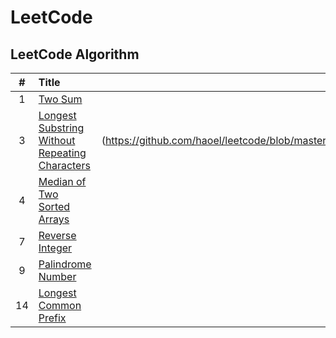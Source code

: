 # LeetCode

## LeetCode Algorithm


| # | Title | Solution | Difficulty |
| :-: | :-- | :-: | :-: |
| 1 | [Two Sum](https://leetcode.com/problems/two-sum) |[JavaScript](https://github.com/zhen-ke/leetcode/blob/master/TwoSum/TwoSum.js)| Easy |
| 3 | [Longest Substring Without Repeating Characters](https://leetcode.com/problems/longest-substring-without-repeating-characters) | [JavaScript](https://github.com/haoel/leetcode/blob/master/LongestSubstringWithoutRepeatingCharacters/LongestSubstringWithout RepeatingCharacters.js) | Medium |
| 4 | [Median of Two Sorted Arrays](https://leetcode.com/problems/median-of-two-sorted-arrays) | [JavaScript](https://github.com/haoel/leetcode/blob/master/MedianofTwoSortedArrays/MedianofTwoSortedArrays.js) | Hard |
| 7 | [Reverse Integer](https://leetcode.com/problems/reverse-integer) | [JavaScript](https://github.com/haoel/leetcode/blob/master/ReverseInteger/ReverseInteger.js) | Easy |
| 9 | [Palindrome Number](https://leetcode.com/problems/palindrome-number)| [JavaScript](https://github.com/haoel/leetcode/blob/master/PalindromeNumber/PalindromeNumber.js) | Easy |
| 14 | [Longest Common Prefix](https://leetcode.com/problems/longest-common-prefix)| [JavaScript](https://github.com/zhen-ke/leetcode/blob/master/LongestCommonPrefix/LongestCommonPrefix.js) | Easy |


